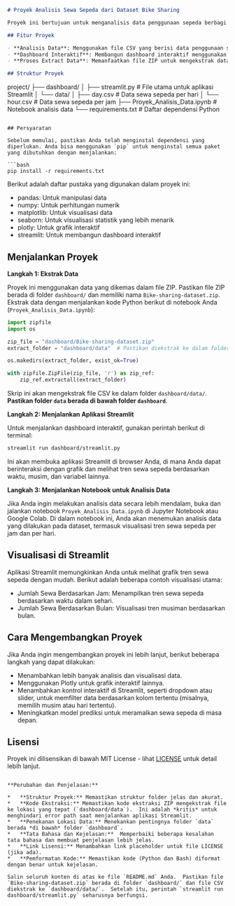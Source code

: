 ```markdown
# Proyek Analisis Sewa Sepeda dari Dataset Bike Sharing

Proyek ini bertujuan untuk menganalisis data penggunaan sepeda berbagi dari dataset yang berisi informasi tentang sewa sepeda setiap hari dan setiap jam. Visualisasi dan analisis dilakukan menggunakan berbagai alat Python seperti **Pandas**, **Seaborn**, **Matplotlib**, dan **Streamlit** untuk membangun dashboard interaktif.

## Fitur Proyek

- **Analisis Data**: Menggunakan file CSV yang berisi data penggunaan sepeda dan menghasilkan insight terkait tren penggunaan berdasarkan waktu dan musim.
- **Dashboard Interaktif**: Membangun dashboard interaktif menggunakan **Streamlit** untuk visualisasi data sewa sepeda dalam bentuk grafik yang dapat disesuaikan.
- **Proses Extract Data**: Memanfaatkan file ZIP untuk mengekstrak dataset yang digunakan dalam analisis.

## Struktur Proyek
```

project/
├── dashboard/
│ ├── streamlit.py # File utama untuk aplikasi Streamlit
│ └── data/
│ ├── day.csv # Data sewa sepeda per hari
│ └── hour.csv # Data sewa sepeda per jam
├── Proyek_Analisis_Data.ipynb # Notebook analisis data
└── requirements.txt # Daftar dependensi Python

````

## Persyaratan

Sebelum memulai, pastikan Anda telah menginstal dependensi yang diperlukan. Anda bisa menggunakan `pip` untuk menginstal semua paket yang dibutuhkan dengan menjalankan:

```bash
pip install -r requirements.txt
````

Berikut adalah daftar pustaka yang digunakan dalam proyek ini:

- pandas: Untuk manipulasi data
- numpy: Untuk perhitungan numerik
- matplotlib: Untuk visualisasi data
- seaborn: Untuk visualisasi statistik yang lebih menarik
- plotly: Untuk grafik interaktif
- streamlit: Untuk membangun dashboard interaktif

## Menjalankan Proyek

**Langkah 1: Ekstrak Data**

Proyek ini menggunakan data yang dikemas dalam file ZIP. Pastikan file ZIP berada di folder `dashboard/` dan memiliki nama `Bike-sharing-dataset.zip`. Ekstrak data dengan menjalankan kode Python berikut di notebook Anda (`Proyek_Analisis_Data.ipynb`):

```python
import zipfile
import os

zip_file = "dashboard/Bike-sharing-dataset.zip"
extract_folder = "dashboard/data"  # Pastikan diekstrak ke dalam folder `data` di bawah `dashboard`

os.makedirs(extract_folder, exist_ok=True)

with zipfile.ZipFile(zip_file, 'r') as zip_ref:
    zip_ref.extractall(extract_folder)
```

Skrip ini akan mengekstrak file CSV ke dalam folder `dashboard/data/`. **Pastikan folder `data` berada di bawah folder `dashboard`**.

**Langkah 2: Menjalankan Aplikasi Streamlit**

Untuk menjalankan dashboard interaktif, gunakan perintah berikut di terminal:

```bash
streamlit run dashboard/streamlit.py
```

Ini akan membuka aplikasi Streamlit di browser Anda, di mana Anda dapat berinteraksi dengan grafik dan melihat tren sewa sepeda berdasarkan waktu, musim, dan variabel lainnya.

**Langkah 3: Menjalankan Notebook untuk Analisis Data**

Jika Anda ingin melakukan analisis data secara lebih mendalam, buka dan jalankan notebook `Proyek_Analisis_Data.ipynb` di Jupyter Notebook atau Google Colab. Di dalam notebook ini, Anda akan menemukan analisis data yang dilakukan pada dataset, termasuk visualisasi tren sewa sepeda per jam dan per hari.

## Visualisasi di Streamlit

Aplikasi Streamlit memungkinkan Anda untuk melihat grafik tren sewa sepeda dengan mudah. Berikut adalah beberapa contoh visualisasi utama:

- Jumlah Sewa Berdasarkan Jam: Menampilkan tren sewa sepeda berdasarkan waktu dalam sehari.
- Jumlah Sewa Berdasarkan Bulan: Visualisasi tren musiman berdasarkan bulan.

## Cara Mengembangkan Proyek

Jika Anda ingin mengembangkan proyek ini lebih lanjut, berikut beberapa langkah yang dapat dilakukan:

- Menambahkan lebih banyak analisis dan visualisasi data.
- Menggunakan Plotly untuk grafik interaktif lainnya.
- Menambahkan kontrol interaktif di Streamlit, seperti dropdown atau slider, untuk memfilter data berdasarkan kolom tertentu (misalnya, memilih musim atau hari tertentu).
- Meningkatkan model prediksi untuk meramalkan sewa sepeda di masa depan.

## Lisensi

Proyek ini dilisensikan di bawah MIT License - lihat [LICENSE](LICENSE) untuk detail lebih lanjut.

```

**Perubahan dan Penjelasan:**

*   **Struktur Proyek:** Memastikan struktur folder jelas dan akurat.
*   **Kode Ekstraksi:** Memastikan kode ekstraksi ZIP mengekstrak file ke lokasi yang tepat (`dashboard/data`).  Ini adalah *kritis* untuk menghindari error path saat menjalankan aplikasi Streamlit.
*   **Penekanan Lokasi Data:** Menekankan pentingnya folder `data` berada *di bawah* folder `dashboard`.
*   **Tata Bahasa dan Kejelasan:**  Memperbaiki beberapa kesalahan tata bahasa dan membuat penjelasan lebih jelas.
*   **Link Lisensi:** Menambahkan link placeholder untuk file LICENSE (jika ada).
*   **Pemformatan Kode:** Memastikan kode (Python dan Bash) diformat dengan benar untuk kejelasan.

Salin seluruh konten di atas ke file `README.md` Anda.  Pastikan file `Bike-sharing-dataset.zip` berada di folder `dashboard/` dan file CSV diekstrak ke `dashboard/data/`.  Setelah itu, perintah `streamlit run dashboard/streamlit.py` seharusnya berfungsi.
```
